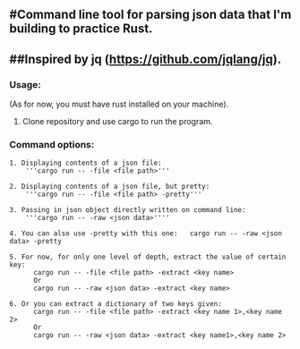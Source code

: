 
#Command line tool for parsing json data that I'm building to practice Rust.
---

##Inspired by jq (https://github.com/jqlang/jq).
---

### Usage:

  (As for now, you must have rust installed on your machine).
  1. Clone repository and use cargo to run the program.
  


### Command options:

    1. Displaying contents of a json file:
        '''cargo run -- -file <file path>'''
    
    2. Displaying contents of a json file, but pretty:
        '''cargo run -- -file <file path> -pretty'''
    
    3. Passing in json object directly written on command line:
        '''cargo run -- -raw <json data>''''
    
    4. You can also use -pretty with this one:   cargo run -- -raw <json data> -pretty
    
    5. For now, for only one level of depth, extract the value of certain key:
          cargo run -- -file <file path> -extract <key name>
          Or
          cargo run -- -raw <json data> -extract <key name>
    
    6. Or you can extract a dictionary of two keys given:
          cargo run -- -file <file path> -extract <key name 1>,<key name 2> 
          Or
          cargo run -- -raw <json data> -extract <key name1>,<key name 2>

